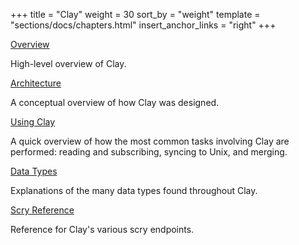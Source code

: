 +++
title = "Clay"
weight = 30
sort_by = "weight"
template = "sections/docs/chapters.html"
insert_anchor_links = "right"
+++

[Overview](@/docs/arvo/clay/clay.md)

High-level overview of Clay.

[Architecture](@/docs/arvo/clay/architecture.md)

A conceptual overview of how Clay was designed.

[Using Clay](@/docs/arvo/clay/using.md)

A quick overview of how the most common tasks involving Clay are performed:
reading and subscribing, syncing to Unix, and merging.

[Data Types](@/docs/arvo/clay/data-types.md)

Explanations of the many data types found throughout Clay.

[Scry Reference](@/docs/arvo/clay/scry.md)

Reference for Clay's various scry endpoints.
